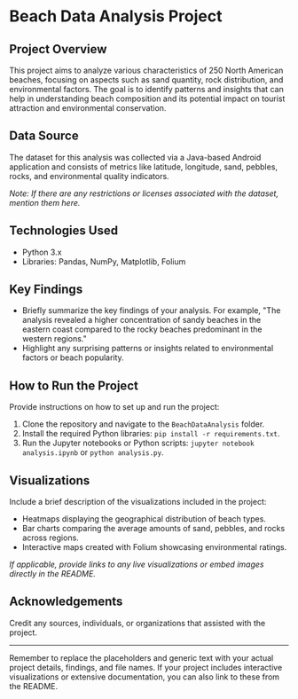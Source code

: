 
# Beach Data Analysis Project

## Project Overview

This project aims to analyze various characteristics of 250 North American beaches, focusing on aspects such as sand quantity, rock distribution, and environmental factors. The goal is to identify patterns and insights that can help in understanding beach composition and its potential impact on tourist attraction and environmental conservation.

## Data Source

The dataset for this analysis was collected via a Java-based Android application and consists of metrics like latitude, longitude, sand, pebbles, rocks, and environmental quality indicators. 

*Note: If there are any restrictions or licenses associated with the dataset, mention them here.*

## Technologies Used

- Python 3.x
- Libraries: Pandas, NumPy, Matplotlib, Folium

## Key Findings

- Briefly summarize the key findings of your analysis. For example, "The analysis revealed a higher concentration of sandy beaches in the eastern coast compared to the rocky beaches predominant in the western regions."
- Highlight any surprising patterns or insights related to environmental factors or beach popularity.

## How to Run the Project

Provide instructions on how to set up and run the project:

1. Clone the repository and navigate to the `BeachDataAnalysis` folder.
2. Install the required Python libraries: `pip install -r requirements.txt`.
3. Run the Jupyter notebooks or Python scripts: `jupyter notebook analysis.ipynb` or `python analysis.py`.

## Visualizations

Include a brief description of the visualizations included in the project:

- Heatmaps displaying the geographical distribution of beach types.
- Bar charts comparing the average amounts of sand, pebbles, and rocks across regions.
- Interactive maps created with Folium showcasing environmental ratings.

*If applicable, provide links to any live visualizations or embed images directly in the README.*

## Acknowledgements

Credit any sources, individuals, or organizations that assisted with the project.

---

Remember to replace the placeholders and generic text with your actual project details, findings, and file names. If your project includes interactive visualizations or extensive documentation, you can also link to these from the README.
